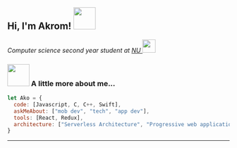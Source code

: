 <h2> Hi, I'm Akrom! <img src="https://media.giphy.com/media/mGcNjsfWAjY5AEZNw6/giphy.gif" width="50"></h2>
<p><em>Computer science second year student at <a href="https://nu.edu.kz/en/"> NU </a> <img src="https://media.giphy.com/media/fYSnHlufseco8Fh93Z/giphy.gif" width="30">
</em></p>

### <img src="https://media.giphy.com/media/VgCDAzcKvsR6OM0uWg/giphy.gif" width="50"> A little more about me...  

```javascript
let Ako = {
  code: [Javascript, C, C++, Swift],
  askMeAbout: ["mob dev", "tech", "app dev"],
  tools: [React, Redux],
  architecture: ["Serverless Architecture", "Progressive web applications", "Single page applications"].
}
```

---
